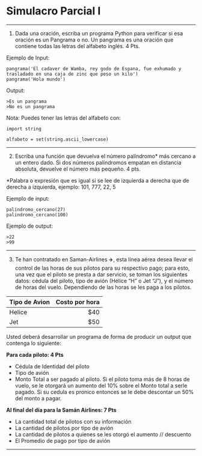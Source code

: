 # Simulacro Parcial I

---

1. Dada una oración, escriba un programa Python para verificar si esa oración es un Pangrama o no. Un pangrama es una oración que contiene todas las letras del alfabeto inglés.
 4 Pts.

Ejemplo de Input:
```
pangrama('El cadaver de Wamba, rey godo de Espana, fue exhumado y trasladado en una caja de zinc que peso un kilo')
pangrama('Hola mundo')
```

Output:
```
>Es un pangrama
>No es un pangrama
```

Nota:
Puedes tener las letras del alfabeto con:

```
import string 

alfabeto = set(string.ascii_lowercase) 
```

---

2. Escriba una función que devuelva el número palíndromo* más cercano a un entero dado. Si dos números palíndromos empatan en distancia absoluta, devuelve el número más pequeño.
4 pts.

*Palabra o expresión que es igual si se lee de izquierda a derecha que de derecha a izquierda, ejemplo: 101, 777, 22, 5

Ejemplo de input:
```
palindromo_cercano(27)
palindromo_cercano(100)
```
Ejemplo de output:
```
>22
>99
```

---

3. Te han contratado en Saman-Airlines ✈️, esta línea aérea desea llevar el control de las horas de sus pilotos para su respectivo pago; para esto, una vez que el piloto se presta a dar servicio, se toman los siguientes datos: cédula del piloto, tipo de avión (Hélice “H” o Jet “J”), y el número de horas del vuelo. Dependiendo de las horas se les paga a los pilotos. 

| Tipo de Avion    | Costo por hora  |
| :---             | ----:           | 
| Helice           | $40             |
| Jet              | $50             | 


Usted deberá desarrollar un programa de forma de producir un output que contenga lo siguiente: 


**Para cada piloto:  4 Pts**
- Cédula de Identidad del piloto
- Tipo de avión 
- Monto Total a ser pagado al piloto. Si el piloto toma más de 8 horas de vuelo, se le otorgará un aumento del 10% sobre el Monto total a serle pagado. Si su cedula es pronico entonces se le debe descontar un 50% del monto a pagar.

**Al final del día para la Samán Airlines: 7 Pts**
- La cantidad total de pilotos con su información 
- La cantidad de pilotos por tipo de avión 
- La cantidad de pilotos a quienes se les otorgó el aumento // descuento
- El Promedio de pago por tipo de avión 


---
